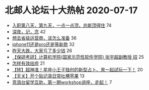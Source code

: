 # 北邮人论坛十大热帖 2020-07-17

- [入职第八天，第九天，一点一点顶，总能顶得住](https://bbs.byr.cn/article/Talking/6210517) 74
- [深夜，记，念](https://bbs.byr.cn/article/Feeling/3150938) 42
- [想去省级运营商，该怎么准备](https://bbs.byr.cn/article/Job/2077761) 36
- [iphone11还是pro还是等新款](https://bbs.byr.cn/article/DigiLife/314643) 32
- [昨天大跌，大家亏了多少钱](https://bbs.byr.cn/article/Financial/78913) 26
- [【保研考研】计算机学院(国家示范性软件学院) 张宇超副教授 招](https://bbs.byr.cn/article/AimGraduate/1193767) 25
- [怎样有效祛痘](https://bbs.byr.cn/article/Beauty/331510) 21
- [【转】超神准！星座小王子独创的新型占卜、來一起試玩一下！](https://bbs.byr.cn/article/Constellations/326533) 20
- [【无关】开个贴记录日常吐槽苹果](https://bbs.byr.cn/article/Peking/263998) 13
- [意涵台留学互助，第一期workshop讲座，走起！](https://bbs.byr.cn/article/GoAbroad/371521) 7


